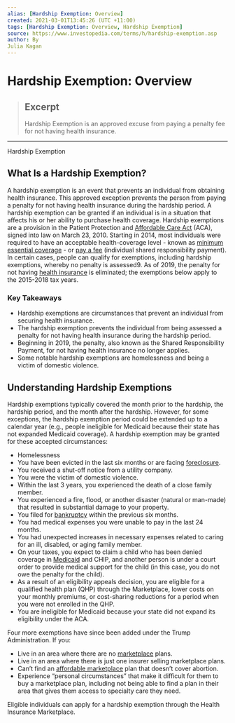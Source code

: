 ```yaml
---
alias: [Hardship Exemption: Overview]
created: 2021-03-01T13:45:26 (UTC +11:00)
tags: [Hardship Exemption: Overview, Hardship Exemption]
source: https://www.investopedia.com/terms/h/hardship-exemption.asp
author: By
Julia Kagan
---
```


# Hardship Exemption: Overview

> ## Excerpt
> Hardship Exemption is an approved excuse from paying a penalty fee for not having health insurance.

---

Hardship Exemption
## What Is a Hardship Exemption?

A hardship exemption is an event that prevents an individual from obtaining health insurance. This approved exception prevents the person from paying a penalty for not having health insurance during the hardship period. A hardship exemption can be granted if an individual is in a situation that affects his or her ability to purchase health coverage. Hardship exemptions are a provision in the Patient Protection and [Affordable Care Act](https://www.investopedia.com/terms/a/affordable-care-act.asp) (ACA), signed into law on March 23, 2010. Starting in 2014, most individuals were required to have an acceptable health-coverage level - known as [minimum essential coverage](https://www.investopedia.com/terms/m/minimum-essential-coverage.asp) - or [pay a fee](https://www.investopedia.com/terms/f/fee.asp) (individual shared responsibility payment). In certain cases, people can qualify for exemptions, including hardship exemptions, whereby no penalty is assessed9. As of 2019, the penalty for not having [health insurance](https://www.investopedia.com/terms/h/healthinsurance.asp) is eliminated; the exemptions below apply to the 2015-2018 tax years.

### Key Takeaways

-   Hardship exemptions are circumstances that prevent an individual from securing health insurance.
-   The hardship exemption prevents the individual from being assessed a penalty for not having health insurance during the hardship period.
-   Beginning in 2019, the penalty, also known as the Shared Responsibility Payment, for not having health insurance no longer applies.
-   Some notable hardship exemptions are homelessness and being a victim of domestic violence.

## Understanding Hardship Exemptions

Hardship exemptions typically covered the month prior to the hardship, the hardship period, and the month after the hardship. However, for some exceptions, the hardship exemption period could be extended up to a calendar year (e.g., people ineligible for Medicaid because their state has not expanded Medicaid coverage). A hardship exemption may be granted for these accepted circumstances:

-   Homelessness
-   You have been evicted in the last six months or are facing [foreclosure](https://www.investopedia.com/terms/f/foreclosure.asp).
-   You received a shut-off notice from a utility company.
-   You were the victim of domestic violence.
-   Within the last 3 years, you experienced the death of a close family member.
-   You experienced a fire, flood, or another disaster (natural or man-made) that resulted in substantial damage to your property.
-   You filed for [bankruptcy](https://www.investopedia.com/terms/b/bankruptcy.asp) within the previous six months.
-   You had medical expenses you were unable to pay in the last 24 months.
-   You had unexpected increases in necessary expenses related to caring for an ill, disabled, or aging family member.
-   On your taxes, you expect to claim a child who has been denied coverage in [Medicaid](https://www.investopedia.com/terms/m/medicaid.asp) and CHIP, and another person is under a court order to provide medical support for the child (in this case, you do not owe the penalty for the child).
-   As a result of an eligibility appeals decision, you are eligible for a qualified health plan (QHP) through the Marketplace, lower costs on your monthly premiums, or cost-sharing reductions for a period when you were not enrolled in the QHP.
-   You are ineligible for Medicaid because your state did not expand its eligibility under the ACA.

Four more exemptions have since been added under the Trump Administration. If you:

-   Live in an area where there are no [marketplace](https://www.investopedia.com/terms/h/health-insurance-marketplace.asp) plans.
-   Live in an area where there is just one insurer selling marketplace plans.
-   Can’t find an [affordable marketplace](https://www.investopedia.com/articles/personal-finance/020714/new-taxes-under-affordable-care-act.asp) plan that doesn’t cover abortion.
-   Experience “personal circumstances” that make it difficult for them to buy a marketplace plan, including not being able to find a plan in their area that gives them access to specialty care they need.

Eligible individuals can apply for a hardship exemption through the Health Insurance Marketplace.
